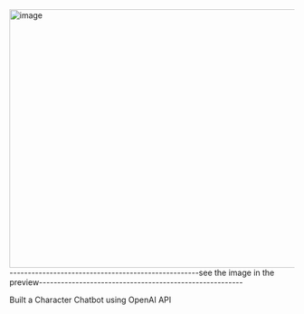 <img width="1255" height="457" alt="image" src="https://github.com/user-attachments/assets/b91ea209-f85a-400c-a683-4e870a5c7b6d" /> 
----------------------------------------------------see the image in the preview--------------------------------------------------------


Built a Character Chatbot using OpenAI API
